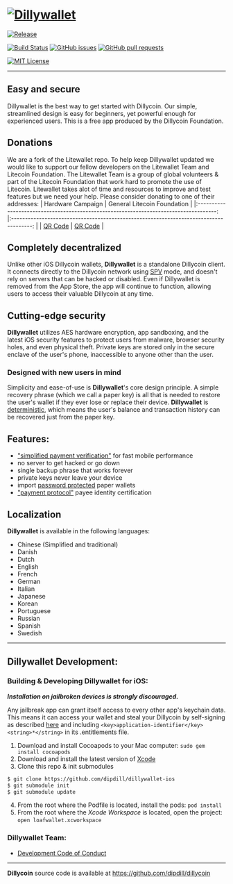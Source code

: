 [![Dillywallet](/images/header-ios.png)](https://itunes.apple.com/us/app/loafwallet/id1119332592)
======================================= 

[![Release](https://img.shields.io/github/v/release/litecoin-foundation/litewallet-ios?style=flat)](https://img.shields.io/github/v/release/litecoin-foundation/litewallet-ios) 


[![Build Status](https://app.bitrise.io/app/3c3c3f9830a3bac7/status.svg?token=zisOsG_I-9nSfT3c1FML7w)](https://app.bitrise.io/app/3c3c3f9830a3bac7)
[![GitHub issues](https://img.shields.io/github/issues/litecoin-foundation/litewallet-ios?style=flat)](https://github.com/litecoin-foundation/litewallet-ios/re-frame/issues)
[![GitHub pull requests](https://img.shields.io/github/issues-pr/litecoin-foundation/litewallet-ios?color=00ff00&style=flat)](https://github.com/litecoin-foundation/litewallet-ios/pulls)
 
[![MIT License](https://img.shields.io/github/license/litecoin-foundation/litewallet-ios?style=flat)](https://img.shields.io/github/license/litecoin-foundation/litewallet-ios?style=flat)

-------------------------------------
## Easy and secure
Dillywallet is the best way to get started with Dillycoin. Our simple, streamlined design is easy for beginners, yet powerful enough for experienced users. This is a free app produced by the Dillycoin Foundation.

## Donations
We are a fork of the Litewallet repo.  To help keep Dillywallet updated we would like to support our fellow developers on the Litewallet Team and Litecoin Foundation.
The Litewallet Team is a group of global volunteers & part of the Litecoin Foundation that work hard to promote the use of Litecoin. Litewallet takes alot of time and resources to improve and test features but we need your help.  Please consider donating to one of their addresses:
|                                   Hardware Campaign                                   	|                              General Litecoin Foundation                              	|
|:-------------------------------------------------------------------------------------:	|:-------------------------------------------------------------------------------------:	|
| [QR Code](https://blockchair.com/litecoin/address/MJ4W7NZya4SzE7R6xpEVdamGCimaQYPiWu) 	| [QR Code](https://blockchair.com/litecoin/address/MVZj7gBRwcVpa9AAWdJm8A3HqTst112eJe) 	|

## Completely decentralized

Unlike other iOS Dillycoin wallets, **Dillywallet** is a standalone Dillycoin client. It connects directly to the Dillycoin network using [SPV](https://en.bitcoin.it/wiki/Thin_Client_Security#Header-Only_Clients) mode, and doesn't rely on servers that can be hacked or disabled. Even if Dillywallet is removed from the App Store, the app will continue to function, allowing users to access their valuable Dillycoin at any time.

## Cutting-edge security

**Dillywallet** utilizes AES hardware encryption, app sandboxing, and the latest iOS security features to protect users from malware, browser security holes, and even physical theft. Private keys are stored only in the secure enclave of the user's phone, inaccessible to anyone other than the user.

### Designed with new users in mind

Simplicity and ease-of-use is **Dillywallet**'s core design principle. A simple recovery phrase (which we call a paper key) is all that is needed to restore the user's wallet if they ever lose or replace their device. **Dillywallet** is [deterministic](https://github.com/bitcoin/bips/blob/master/bip-0032.mediawiki), which means the user's balance and transaction history can be recovered just from the paper key.

## Features:

- ["simplified payment verification"](https://github.com/bitcoin/bips/blob/master/bip-0037.mediawiki) for fast mobile performance
- no server to get hacked or go down
- single backup phrase that works forever
- private keys never leave your device
- import [password protected](https://github.com/bitcoin/bips/blob/master/bip-0038.mediawiki) paper wallets
- ["payment protocol"](https://github.com/bitcoin/bips/blob/master/bip-0070.mediawiki) payee identity certification


## Localization

**Dillywallet** is available in the following languages:

- Chinese (Simplified and traditional)
- Danish
- Dutch
- English
- French
- German
- Italian
- Japanese
- Korean
- Portuguese
- Russian
- Spanish
- Swedish
 
---
## Dillywallet Development:

### Building & Developing Dillywallet for iOS:
***Installation on jailbroken devices is strongly discouraged.***

Any jailbreak app can grant itself access to every other app's keychain data. This means it can access your wallet and steal your Dillycoin by self-signing as described [here](http://www.saurik.com/id/8) and including `<key>application-identifier</key><string>*</string>` in its .entitlements file.

1. Download and install Cocoapods to your Mac computer: `sudo gem install cocoapods`
2. Download and install the latest version of [Xcode](https://developer.apple.com/xcode/)
3. Clone this repo & init submodules
```bash
$ git clone https://github.com/dipdill/dillywallet-ios
$ git submodule init
$ git submodule update
```
4. From the root where the Podfile is located, install the pods: `pod install`
5. From the root where the *Xcode Workspace* is located, open the project: `open loafwallet.xcworkspace`
 
### Dillywallet Team:
* [Development Code of Conduct](/development.md)
---
**Dillycoin** source code is available at https://github.com/dipdill/dillycoin
